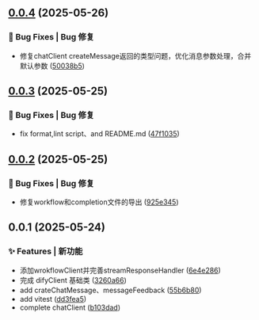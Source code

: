## [0.0.4](https://github.com/yeyunwen/dify-ai-monorepo/compare/v0.0.3...v0.0.4) (2025-05-26)


### 🐛 Bug Fixes | Bug 修复

* 修复chatClient createMessage返回的类型问题，优化消息参数处理，合并默认参数 ([50038b5](https://github.com/yeyunwen/dify-ai-monorepo/commit/50038b54c6479c4be77e2b0dcdf626872ca69485))



## [0.0.3](https://github.com/yeyunwen/dify-ai-monorepo/compare/v0.0.2...v0.0.3) (2025-05-25)


### 🐛 Bug Fixes | Bug 修复

* fix format,lint script、and README.md ([47f1035](https://github.com/yeyunwen/dify-ai-monorepo/commit/47f10359dc2e9a7e0b33af3314f4aed62b15e14c))



## [0.0.2](https://github.com/yeyunwen/dify-ai-monorepo/compare/v0.0.1...v0.0.2) (2025-05-25)


### 🐛 Bug Fixes | Bug 修复

* 修复workflow和completion文件的导出 ([925e345](https://github.com/yeyunwen/dify-ai-monorepo/commit/925e3450660d24d2699eada0510eb9cb53ff632f))



## 0.0.1 (2025-05-24)

### ✨ Features | 新功能

- 添加wrokflowClient并完善streamResponseHandler ([6e4e286](https://github.com/yeyunwen/dify-ai-monorepo/commit/6e4e28646dec6a7d7ba23220c91aac566f97774d))
- 完成 difyClient 基础类 ([3260a66](https://github.com/yeyunwen/dify-ai-monorepo/commit/3260a66028946aef146500759871ce4c55ed3655))
- add crateChatMessage、messageFeedback ([55b6b80](https://github.com/yeyunwen/dify-ai-monorepo/commit/55b6b8062077eaed3e38839157c3863bc4e90767))
- add vitest ([dd3fea5](https://github.com/yeyunwen/dify-ai-monorepo/commit/dd3fea52281cc2aed69ab78feaabc93fd2b3e26b))
- complete chatClient ([b103dad](https://github.com/yeyunwen/dify-ai-monorepo/commit/b103dad13a6d5df3727d8b603ae81cdc8c03666b))
